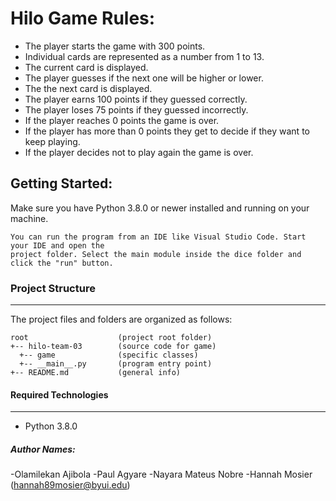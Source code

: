 # Hilo Game Rules:
* The player starts the game with 300 points.
* Individual cards are represented as a number from 1 to 13.
* The current card is displayed.
* The player guesses if the next one will be higher or lower.
* The the next card is displayed.
* The player earns 100 points if they guessed correctly.
* The player loses 75 points if they guessed incorrectly.
* If the player reaches 0 points the game is over.
* If the player has more than 0 points they get to decide if they want to keep playing.
* If the player decides not to play again the game is over.

## Getting Started:
Make sure you have Python 3.8.0 or newer installed and running on your machine. 
```
You can run the program from an IDE like Visual Studio Code. Start your IDE and open the 
project folder. Select the main module inside the dice folder and click the "run" button.
```

### Project Structure
---
The project files and folders are organized as follows:
```
root                    (project root folder)
+-- hilo-team-03        (source code for game)
  +-- game              (specific classes)
  +-- __main__.py       (program entry point)
+-- README.md           (general info)
```

#### Required Technologies
---
* Python 3.8.0

##### Author Names:
-Olamilekan Ajibola
-Paul Agyare
-Nayara Mateus Nobre
-Hannah Mosier (hannah89mosier@byui.edu)
